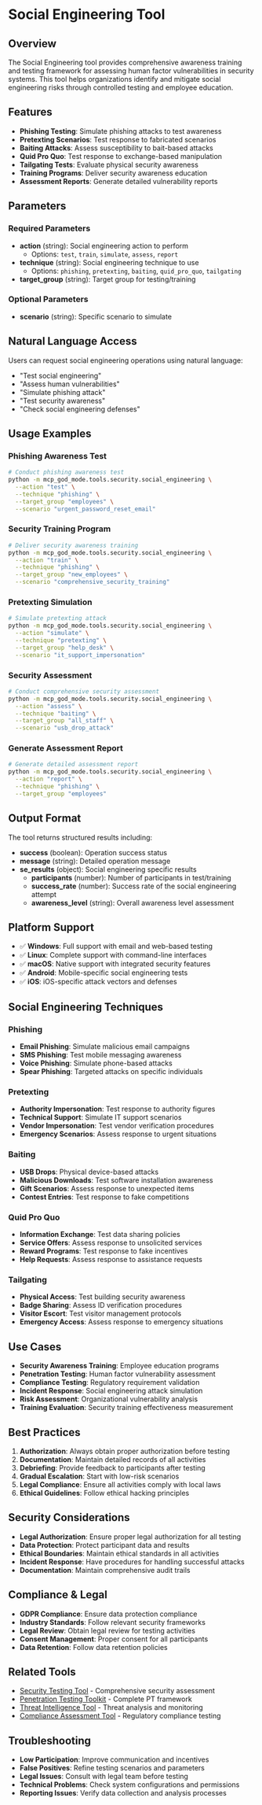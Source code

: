 # Social Engineering Tool

## Overview
The Social Engineering tool provides comprehensive awareness training and testing framework for assessing human factor vulnerabilities in security systems. This tool helps organizations identify and mitigate social engineering risks through controlled testing and employee education.

## Features
- **Phishing Testing**: Simulate phishing attacks to test awareness
- **Pretexting Scenarios**: Test response to fabricated scenarios
- **Baiting Attacks**: Assess susceptibility to bait-based attacks
- **Quid Pro Quo**: Test response to exchange-based manipulation
- **Tailgating Tests**: Evaluate physical security awareness
- **Training Programs**: Deliver security awareness education
- **Assessment Reports**: Generate detailed vulnerability reports

## Parameters

### Required Parameters
- **action** (string): Social engineering action to perform
  - Options: `test`, `train`, `simulate`, `assess`, `report`
- **technique** (string): Social engineering technique to use
  - Options: `phishing`, `pretexting`, `baiting`, `quid_pro_quo`, `tailgating`
- **target_group** (string): Target group for testing/training

### Optional Parameters
- **scenario** (string): Specific scenario to simulate


## Natural Language Access
Users can request social engineering operations using natural language:
- "Test social engineering"
- "Assess human vulnerabilities"
- "Simulate phishing attack"
- "Test security awareness"
- "Check social engineering defenses"
## Usage Examples

### Phishing Awareness Test
```bash
# Conduct phishing awareness test
python -m mcp_god_mode.tools.security.social_engineering \
  --action "test" \
  --technique "phishing" \
  --target_group "employees" \
  --scenario "urgent_password_reset_email"
```

### Security Training Program
```bash
# Deliver security awareness training
python -m mcp_god_mode.tools.security.social_engineering \
  --action "train" \
  --technique "phishing" \
  --target_group "new_employees" \
  --scenario "comprehensive_security_training"
```

### Pretexting Simulation
```bash
# Simulate pretexting attack
python -m mcp_god_mode.tools.security.social_engineering \
  --action "simulate" \
  --technique "pretexting" \
  --target_group "help_desk" \
  --scenario "it_support_impersonation"
```

### Security Assessment
```bash
# Conduct comprehensive security assessment
python -m mcp_god_mode.tools.security.social_engineering \
  --action "assess" \
  --technique "baiting" \
  --target_group "all_staff" \
  --scenario "usb_drop_attack"
```

### Generate Assessment Report
```bash
# Generate detailed assessment report
python -m mcp_god_mode.tools.security.social_engineering \
  --action "report" \
  --technique "phishing" \
  --target_group "employees"
```

## Output Format

The tool returns structured results including:
- **success** (boolean): Operation success status
- **message** (string): Detailed operation message
- **se_results** (object): Social engineering specific results
  - **participants** (number): Number of participants in test/training
  - **success_rate** (number): Success rate of the social engineering attempt
  - **awareness_level** (string): Overall awareness level assessment

## Platform Support
- ✅ **Windows**: Full support with email and web-based testing
- ✅ **Linux**: Complete support with command-line interfaces
- ✅ **macOS**: Native support with integrated security features
- ✅ **Android**: Mobile-specific social engineering tests
- ✅ **iOS**: iOS-specific attack vectors and defenses

## Social Engineering Techniques

### Phishing
- **Email Phishing**: Simulate malicious email campaigns
- **SMS Phishing**: Test mobile messaging awareness
- **Voice Phishing**: Simulate phone-based attacks
- **Spear Phishing**: Targeted attacks on specific individuals

### Pretexting
- **Authority Impersonation**: Test response to authority figures
- **Technical Support**: Simulate IT support scenarios
- **Vendor Impersonation**: Test vendor verification procedures
- **Emergency Scenarios**: Assess response to urgent situations

### Baiting
- **USB Drops**: Physical device-based attacks
- **Malicious Downloads**: Test software installation awareness
- **Gift Scenarios**: Assess response to unexpected items
- **Contest Entries**: Test response to fake competitions

### Quid Pro Quo
- **Information Exchange**: Test data sharing policies
- **Service Offers**: Assess response to unsolicited services
- **Reward Programs**: Test response to fake incentives
- **Help Requests**: Assess response to assistance requests

### Tailgating
- **Physical Access**: Test building security awareness
- **Badge Sharing**: Assess ID verification procedures
- **Visitor Escort**: Test visitor management protocols
- **Emergency Access**: Assess response to emergency situations

## Use Cases
- **Security Awareness Training**: Employee education programs
- **Penetration Testing**: Human factor vulnerability assessment
- **Compliance Testing**: Regulatory requirement validation
- **Incident Response**: Social engineering attack simulation
- **Risk Assessment**: Organizational vulnerability analysis
- **Training Evaluation**: Security training effectiveness measurement

## Best Practices
1. **Authorization**: Always obtain proper authorization before testing
2. **Documentation**: Maintain detailed records of all activities
3. **Debriefing**: Provide feedback to participants after testing
4. **Gradual Escalation**: Start with low-risk scenarios
5. **Legal Compliance**: Ensure all activities comply with local laws
6. **Ethical Guidelines**: Follow ethical hacking principles

## Security Considerations
- **Legal Authorization**: Ensure proper legal authorization for all testing
- **Data Protection**: Protect participant data and results
- **Ethical Boundaries**: Maintain ethical standards in all activities
- **Incident Response**: Have procedures for handling successful attacks
- **Documentation**: Maintain comprehensive audit trails

## Compliance & Legal
- **GDPR Compliance**: Ensure data protection compliance
- **Industry Standards**: Follow relevant security frameworks
- **Legal Review**: Obtain legal review for testing activities
- **Consent Management**: Proper consent for all participants
- **Data Retention**: Follow data retention policies

## Related Tools
- [Security Testing Tool](security_testing.md) - Comprehensive security assessment
- [Penetration Testing Toolkit](penetration_testing_toolkit.md) - Complete PT framework
- [Threat Intelligence Tool](threat_intelligence.md) - Threat analysis and monitoring
- [Compliance Assessment Tool](compliance_assessment.md) - Regulatory compliance testing

## Troubleshooting
- **Low Participation**: Improve communication and incentives
- **False Positives**: Refine testing scenarios and parameters
- **Legal Issues**: Consult with legal team before testing
- **Technical Problems**: Check system configurations and permissions
- **Reporting Issues**: Verify data collection and analysis processes

